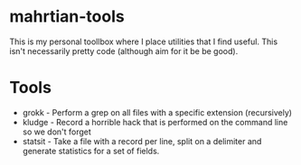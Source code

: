 mahrtian-tools
==============

This is my personal toollbox where I place utilities that I find useful. This isn't necessarily pretty code (although aim for it be be good). 

Tools
=====

* grokk - Perform a grep on all files with a specific extension (recursively)
* kludge - Record a horrible hack that is performed on the command line so we don't forget
* statsit - Take a file with a record per line, split on a delimiter and generate statistics for a set of fields.
